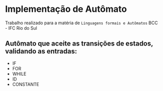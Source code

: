 # Implementação de Autômato

Trabalho realizado para a matéria de `Linguagens formais e Autômatos` BCC - IFC Rio do Sul

## Autômato que aceite as transições de estados, validando as entradas: 

* IF 
* FOR
* WHILE
* ID
* CONSTANTE 